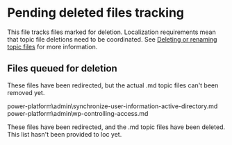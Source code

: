 # Pending deleted files tracking

This file tracks files marked for deletion. Localization requirements mean that topic file deletions need to be coordinated. See [Deleting or renaming topic files](https://review.docs.microsoft.com/en-us/bacx/delete-rename?branch=master) for more information.

## Files queued for deletion

These files have been redirected, but the actual .md topic files can't been removed yet.

power-platform\admin\synchronize-user-information-active-directory.md
power-platform\admin\wp-controlling-access.md

These files have been redirected, and the .md topic files have been deleted. This list hasn't been provided to loc yet.



